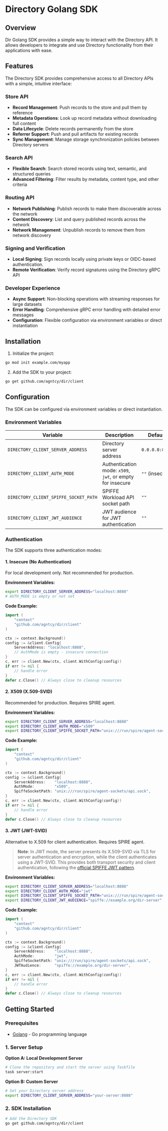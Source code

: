 # Directory Golang SDK

## Overview

Dir Golang SDK provides a simple way to interact with the Directory API.
It allows developers to integrate and use Directory functionality from their applications with ease.

## Features

The Directory SDK provides comprehensive access to all Directory APIs with a simple, intuitive interface:

### **Store API**
- **Record Management**: Push records to the store and pull them by reference
- **Metadata Operations**: Look up record metadata without downloading full content
- **Data Lifecycle**: Delete records permanently from the store
- **Referrer Support**: Push and pull artifacts for existing records
- **Sync Management**: Manage storage synchronization policies between Directory servers

### **Search API**
- **Flexible Search**: Search stored records using text, semantic, and structured queries
- **Advanced Filtering**: Filter results by metadata, content type, and other criteria

### **Routing API**
- **Network Publishing**: Publish records to make them discoverable across the network
- **Content Discovery**: List and query published records across the network
- **Network Management**: Unpublish records to remove them from network discovery

### **Signing and Verification**
- **Local Signing**: Sign records locally using private keys or OIDC-based authentication. 
- **Remote Verification**: Verify record signatures using the Directory gRPC API

### **Developer Experience**
- **Async Support**: Non-blocking operations with streaming responses for large datasets
- **Error Handling**: Comprehensive gRPC error handling with detailed error messages
- **Configuration**: Flexible configuration via environment variables or direct instantiation

## Installation

1. Initialize the project:
```bash
go mod init example.com/myapp
```

2. Add the SDK to your project:
```bash
go get github.com/agntcy/dir/client
```

## Configuration

The SDK can be configured via environment variables or direct instantiation.

### Environment Variables

| Variable | Description | Default |
|----------|-------------|---------|
| `DIRECTORY_CLIENT_SERVER_ADDRESS` | Directory server address | `0.0.0.0:8888` |
| `DIRECTORY_CLIENT_AUTH_MODE` | Authentication mode: `x509`, `jwt`, or empty for insecure | `""` (insecure) |
| `DIRECTORY_CLIENT_SPIFFE_SOCKET_PATH` | SPIFFE Workload API socket path | `""` |
| `DIRECTORY_CLIENT_JWT_AUDIENCE` | JWT audience for JWT authentication | `""` |

### Authentication

The SDK supports three authentication modes:

#### 1. Insecure (No Authentication)

For local development only. Not recommended for production.

**Environment Variables:**
```bash
export DIRECTORY_CLIENT_SERVER_ADDRESS="localhost:8888"
# AUTH_MODE is empty or not set
```

**Code Example:**
```go
import (
    "context"
    "github.com/agntcy/dir/client"
)

ctx := context.Background()
config := &client.Config{
    ServerAddress: "localhost:8888",
    // AuthMode is empty - insecure connection
}
c, err := client.New(ctx, client.WithConfig(config))
if err != nil {
    // handle error
}
defer c.Close() // Always close to cleanup resources
```

#### 2. X509 (X.509-SVID)

Recommended for production. Requires SPIRE agent.

**Environment Variables:**
```bash
export DIRECTORY_CLIENT_SERVER_ADDRESS="localhost:8888"
export DIRECTORY_CLIENT_AUTH_MODE="x509"
export DIRECTORY_CLIENT_SPIFFE_SOCKET_PATH="unix:///run/spire/agent-sockets/api.sock"
```

**Code Example:**
```go
import (
    "context"
    "github.com/agntcy/dir/client"
)

ctx := context.Background()
config := &client.Config{
    ServerAddress:    "localhost:8888",
    AuthMode:         "x509",
    SpiffeSocketPath: "unix:///run/spire/agent-sockets/api.sock",
}
c, err := client.New(ctx, client.WithConfig(config))
if err != nil {
    // handle error
}
defer c.Close() // Always close to cleanup resources
```

#### 3. JWT (JWT-SVID)

Alternative to X.509 for client authentication. Requires SPIRE agent.

> **Note**: In JWT mode, the server presents its X.509-SVID via TLS for server 
> authentication and encryption, while the client authenticates using a JWT-SVID. 
> This provides both transport security and client authentication, following the 
> [official SPIFFE JWT pattern](https://github.com/spiffe/go-spiffe/tree/main/examples/spiffe-jwt).

**Environment Variables:**
```bash
export DIRECTORY_CLIENT_SERVER_ADDRESS="localhost:8888"
export DIRECTORY_CLIENT_AUTH_MODE="jwt"
export DIRECTORY_CLIENT_SPIFFE_SOCKET_PATH="unix:///run/spire/agent-sockets/api.sock"
export DIRECTORY_CLIENT_JWT_AUDIENCE="spiffe://example.org/dir-server"
```

**Code Example:**
```go
import (
    "context"
    "github.com/agntcy/dir/client"
)

ctx := context.Background()
config := &client.Config{
    ServerAddress:    "localhost:8888",
    AuthMode:         "jwt",
    SpiffeSocketPath: "unix:///run/spire/agent-sockets/api.sock",
    JWTAudience:      "spiffe://example.org/dir-server",
}
c, err := client.New(ctx, client.WithConfig(config))
if err != nil {
    // handle error
}
defer c.Close() // Always close to cleanup resources
```

## Getting Started

### Prerequisites

- [Golang](https://golang.org/dl/) - Go programming language

### 1. Server Setup

**Option A: Local Development Server**

```bash
# Clone the repository and start the server using Taskfile
task server:start
```

**Option B: Custom Server**

```bash
# Set your Directory server address
export DIRECTORY_CLIENT_SERVER_ADDRESS="your-server:8888"
```

### 2. SDK Installation

```bash
# Add the Directory SDK
go get github.com/agntcy/dir/client
```
